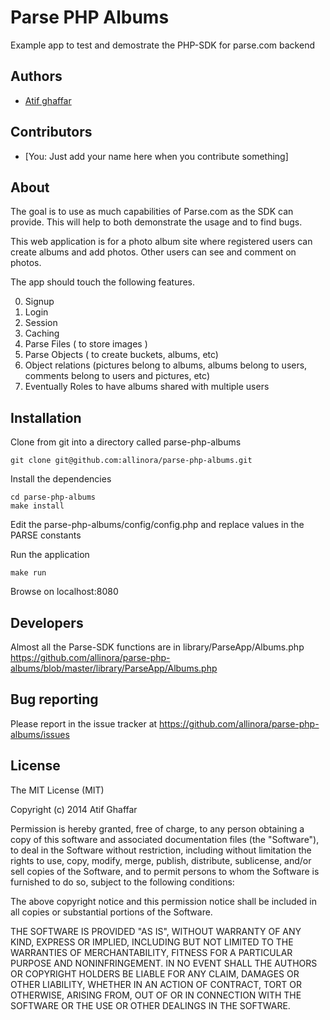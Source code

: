 Parse PHP Albums
=============

Example app to test and demostrate the PHP-SDK for parse.com backend

Authors
-------

- [Atif ghaffar](http://atif.ghaffar@gmail.com)

Contributors
------------

- [You: Just add your name here when you contribute something]

About
------

The goal is to use as much capabilities of Parse.com as the SDK can provide. This will help to both demonstrate the usage and to find bugs.

This web application is for a photo album site where registered  users can create albums and add photos. Other users can see and comment on photos.

The app should touch the following features.

0. Signup  
0. Login
0. Session
0. Caching
0. Parse Files ( to store images )
0. Parse Objects ( to create buckets, albums, etc)
0. Object relations (pictures belong to albums, albums belong to users, comments belong to users and pictures, etc)
0. Eventually Roles to have albums shared with multiple users


Installation
------------
Clone from git into a directory called parse-php-albums

	git clone git@github.com:allinora/parse-php-albums.git
	
Install the dependencies

	cd parse-php-albums
	make install

Edit the parse-php-albums/config/config.php and replace values in  the PARSE constants

Run the application
	
	make run
	
Browse on localhost:8080

Developers
-----------
Almost all the Parse-SDK  functions are in library/ParseApp/Albums.php https://github.com/allinora/parse-php-albums/blob/master/library/ParseApp/Albums.php

Bug reporting
-------------
Please report in the issue tracker at https://github.com/allinora/parse-php-albums/issues


License
-------

The MIT License (MIT)

Copyright (c) 2014 Atif Ghaffar

Permission is hereby granted, free of charge, to any person obtaining a copy of this software and associated
documentation files (the "Software"), to deal in the Software without restriction, including without limitation the
rights to use, copy, modify, merge, publish, distribute, sublicense, and/or sell copies of the Software, and to permit
persons to whom the Software is furnished to do so, subject to the following conditions:

The above copyright notice and this permission notice shall be included in all copies or substantial portions of the
Software.

THE SOFTWARE IS PROVIDED "AS IS", WITHOUT WARRANTY OF ANY KIND, EXPRESS OR IMPLIED, INCLUDING BUT NOT LIMITED TO THE
WARRANTIES OF MERCHANTABILITY, FITNESS FOR A PARTICULAR PURPOSE AND NONINFRINGEMENT. IN NO EVENT SHALL THE AUTHORS OR
COPYRIGHT HOLDERS BE LIABLE FOR ANY CLAIM, DAMAGES OR OTHER LIABILITY, WHETHER IN AN ACTION OF CONTRACT, TORT OR
OTHERWISE, ARISING FROM, OUT OF OR IN CONNECTION WITH THE SOFTWARE OR THE USE OR OTHER DEALINGS IN THE SOFTWARE.
